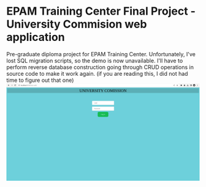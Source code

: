 
# EPAM Training Center Final Project - University Commision web application

Pre-graduate diploma project for EPAM Training Center. Unfortunately, I've lost SQL migration scripts, so the demo is now unavailable. I'll have to perform reverse database construction going through CRUD operations in source code to make it work again. (if you are reading this, I did not had time to figure out that one)
![png](screenshot.png)
